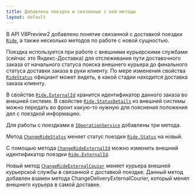 ```yaml
---
title: Добавлена поездка и связанные с ней методы
layout: default
---
```


В API V8Preview2 добавлено понятие связанной с доставкой поездки [`Ride`](https://iiko.github.io/front.api.sdk/v8/html/T_Resto_Front_Api_Data_Brd_Ride.htm), а также несколько методов по работе с новой сущностью.

Поездка используется при работе с внешними курьерскими службами (сейчас это Яндекс-Доставка) для отслеживания пути доставочного заказа от начального статуса поиска внешнего курьера до финального статуса доставки заказа в руки клиенту. По мере изменения свойства [`RideStatus`](https://iiko.github.io/front.api.sdk/v8/html/T_Resto_Front_Api_Data_Brd_RideStatus.htm) официант может видеть, в какой стадии находится доставка заказа клиенту.

В свойстве [`Ride.ExternalId`](https://iiko.github.io/front.api.sdk/v8/html/P_Resto_Front_Api_Data_Brd_Ride_ExternalId.htm) хранится идентификатор данного заказа во внешней системе. В свойстве [`Ride.StatusDetails`](https://iiko.github.io/front.api.sdk/v8/html/P_Resto_Front_Api_Data_Brd_Ride_StatusDetails.htm) из внешней системы можно передать во фронт какую-то нужную для пояснения положения дел с поездкой информацию.

Для работы с поездками в [`IOperationService`](https://iiko.github.io/front.api.sdk/v8/html/Methods_T_Resto_Front_Api_IOperationService.htm) добавлены три метода.

Метод [`ChangeRideStatus`](https://iiko.github.io/front.api.sdk/v8/html/M_Resto_Front_Api_IOperationService_ChangeRideStatus.htm) меняет статус поездки [`Ride.Status`](https://iiko.github.io/front.api.sdk/v8/html/P_Resto_Front_Api_Data_Brd_Ride_Status.htm) на новый.

С помощью метода [`ChangeRideExternalId`](https://iiko.github.io/front.api.sdk/v8/html/M_Resto_Front_Api_IOperationService_ChangeRideExternalId.htm) можно изменить внешний идентификатор поездки [`Ride.ExternalId`](https://iiko.github.io/front.api.sdk/v8/html/P_Resto_Front_Api_Data_Brd_Ride_ExternalId.htm).

Новый метод [`ChangeRideExternalCouier`](https://iiko.github.io/front.api.sdk/v8/html/M_Resto_Front_Api_IOperationService_ChangeRideExternalCouier.htm) меняет курьера внешней курьерской службы в связанной с доставкой поездке. Данный метод добавлен взамен метода ChangeDeliveryExternalCourier, который менял внешнего курьера в самой доставке.